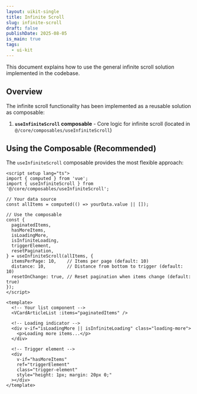 ```yaml
---
layout: uikit-single
title: Infinite Scroll
slug: infinite-scroll
draft: false
publishDate: 2025-08-05
is_main: true
tags:
  - ui-kit
---
```


This document explains how to use the general infinite scroll solution implemented in the codebase.

## Overview
The infinite scroll functionality has been implemented as a reusable solution as composable:

1. **`useInfiniteScroll` composable** - Core logic for infinite scroll (located in `@/core/composables/useInfiniteScroll`)

## Using the Composable (Recommended)
The `useInfiniteScroll` composable provides the most flexible approach:

```vue
<script setup lang="ts">
import { computed } from 'vue';
import { useInfiniteScroll } from '@/core/composables/useInfiniteScroll';

// Your data source
const allItems = computed(() => yourData.value || []);

// Use the composable
const {
  paginatedItems,
  hasMoreItems,
  isLoadingMore,
  isInfiniteLoading,
  triggerElement,
  resetPagination,
} = useInfiniteScroll(allItems, {
  itemsPerPage: 10,    // Items per page (default: 10)
  distance: 10,        // Distance from bottom to trigger (default: 10)
  resetOnChange: true, // Reset pagination when items change (default: true)
});
</script>

<template>
  <!-- Your list component -->
  <VCardArticleList :items="paginatedItems" />
  
  <!-- Loading indicator -->
  <div v-if="isLoadingMore || isInfiniteLoading" class="loading-more">
    <p>Loading more items...</p>
  </div>
  
  <!-- Trigger element -->
  <div 
    v-if="hasMoreItems" 
    ref="triggerElement"
    class="trigger-element"
    style="height: 1px; margin: 20px 0;"
  ></div>
</template>
